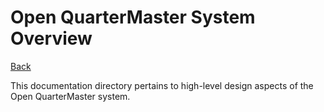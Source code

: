 # Open QuarterMaster System Overview

[Back](../README.md)

This documentation directory pertains to high-level design aspects of the Open QuarterMaster system.
